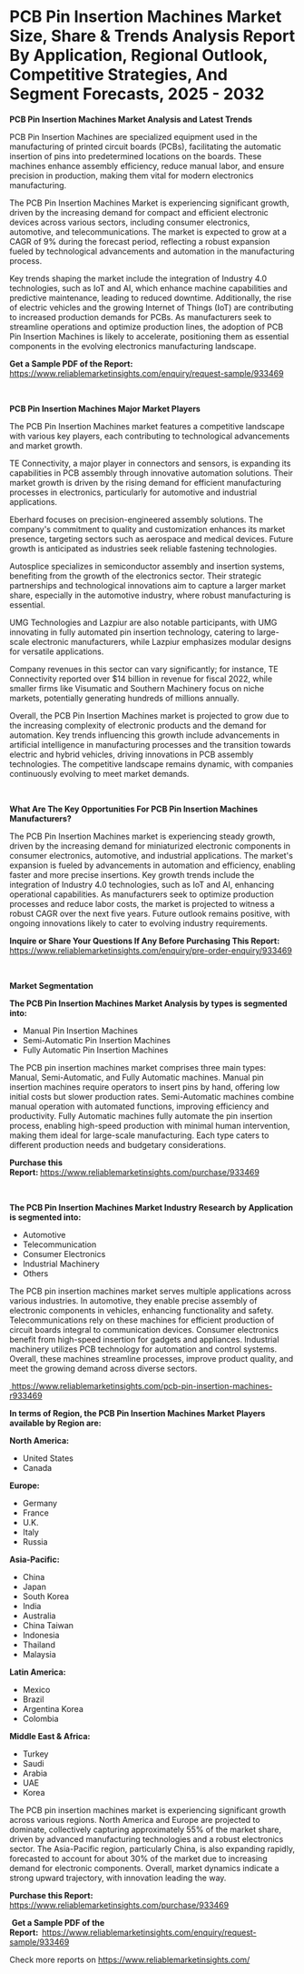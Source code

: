 <p><h1>PCB Pin Insertion Machines Market Size, Share & Trends Analysis Report By Application, Regional Outlook, Competitive Strategies, And Segment Forecasts, 2025 - 2032</h1></p><p><strong>PCB Pin Insertion Machines Market Analysis and Latest Trends</strong></p>
<p><p>PCB Pin Insertion Machines are specialized equipment used in the manufacturing of printed circuit boards (PCBs), facilitating the automatic insertion of pins into predetermined locations on the boards. These machines enhance assembly efficiency, reduce manual labor, and ensure precision in production, making them vital for modern electronics manufacturing. </p><p>The PCB Pin Insertion Machines Market is experiencing significant growth, driven by the increasing demand for compact and efficient electronic devices across various sectors, including consumer electronics, automotive, and telecommunications. The market is expected to grow at a CAGR of 9% during the forecast period, reflecting a robust expansion fueled by technological advancements and automation in the manufacturing process. </p><p>Key trends shaping the market include the integration of Industry 4.0 technologies, such as IoT and AI, which enhance machine capabilities and predictive maintenance, leading to reduced downtime. Additionally, the rise of electric vehicles and the growing Internet of Things (IoT) are contributing to increased production demands for PCBs. As manufacturers seek to streamline operations and optimize production lines, the adoption of PCB Pin Insertion Machines is likely to accelerate, positioning them as essential components in the evolving electronics manufacturing landscape.</p></p>
<p><strong>Get a Sample PDF of the Report:&nbsp;</strong> <a href="https://www.reliablemarketinsights.com/enquiry/request-sample/933469?utm_campaign=2481&utm_medium=2&utm_source=Github&utm_content=ia&utm_term=23022025&utm_id=pcb-pin-insertion-machines">https://www.reliablemarketinsights.com/enquiry/request-sample/933469</a></p>
<p>&nbsp;</p>
<p><strong>PCB Pin Insertion Machines Major Market Players</strong></p>
<p><p>The PCB Pin Insertion Machines market features a competitive landscape with various key players, each contributing to technological advancements and market growth.</p><p>TE Connectivity, a major player in connectors and sensors, is expanding its capabilities in PCB assembly through innovative automation solutions. Their market growth is driven by the rising demand for efficient manufacturing processes in electronics, particularly for automotive and industrial applications.</p><p>Eberhard focuses on precision-engineered assembly solutions. The company's commitment to quality and customization enhances its market presence, targeting sectors such as aerospace and medical devices. Future growth is anticipated as industries seek reliable fastening technologies.</p><p>Autosplice specializes in semiconductor assembly and insertion systems, benefiting from the growth of the electronics sector. Their strategic partnerships and technological innovations aim to capture a larger market share, especially in the automotive industry, where robust manufacturing is essential.</p><p>UMG Technologies and Lazpiur are also notable participants, with UMG innovating in fully automated pin insertion technology, catering to large-scale electronic manufacturers, while Lazpiur emphasizes modular designs for versatile applications. </p><p>Company revenues in this sector can vary significantly; for instance, TE Connectivity reported over $14 billion in revenue for fiscal 2022, while smaller firms like Visumatic and Southern Machinery focus on niche markets, potentially generating hundreds of millions annually.</p><p>Overall, the PCB Pin Insertion Machines market is projected to grow due to the increasing complexity of electronic products and the demand for automation. Key trends influencing this growth include advancements in artificial intelligence in manufacturing processes and the transition towards electric and hybrid vehicles, driving innovations in PCB assembly technologies. The competitive landscape remains dynamic, with companies continuously evolving to meet market demands.</p></p>
<p>&nbsp;</p>
<p><strong>What Are The Key Opportunities For PCB Pin Insertion Machines Manufacturers?</strong></p>
<p><p>The PCB Pin Insertion Machines market is experiencing steady growth, driven by the increasing demand for miniaturized electronic components in consumer electronics, automotive, and industrial applications. The market's expansion is fueled by advancements in automation and efficiency, enabling faster and more precise insertions. Key growth trends include the integration of Industry 4.0 technologies, such as IoT and AI, enhancing operational capabilities. As manufacturers seek to optimize production processes and reduce labor costs, the market is projected to witness a robust CAGR over the next five years. Future outlook remains positive, with ongoing innovations likely to cater to evolving industry requirements.</p></p>
<p><strong>Inquire or Share Your Questions If Any Before Purchasing This Report:</strong> <a href="https://www.reliablemarketinsights.com/enquiry/pre-order-enquiry/933469?utm_campaign=2481&utm_medium=2&utm_source=Github&utm_content=ia&utm_term=23022025&utm_id=pcb-pin-insertion-machines">https://www.reliablemarketinsights.com/enquiry/pre-order-enquiry/933469</a></p>
<p>&nbsp;</p>
<p><strong>Market Segmentation</strong></p>
<p><strong>The PCB Pin Insertion Machines Market Analysis by types is segmented into:</strong></p>
<p><ul><li>Manual Pin Insertion Machines</li><li>Semi-Automatic Pin Insertion Machines</li><li>Fully Automatic Pin Insertion Machines</li></ul></p>
<p><p>The PCB pin insertion machines market comprises three main types: Manual, Semi-Automatic, and Fully Automatic machines. Manual pin insertion machines require operators to insert pins by hand, offering low initial costs but slower production rates. Semi-Automatic machines combine manual operation with automated functions, improving efficiency and productivity. Fully Automatic machines fully automate the pin insertion process, enabling high-speed production with minimal human intervention, making them ideal for large-scale manufacturing. Each type caters to different production needs and budgetary considerations.</p></p>
<p><strong>Purchase this Report:&nbsp;</strong><a href="https://www.reliablemarketinsights.com/purchase/933469?utm_campaign=2481&utm_medium=2&utm_source=Github&utm_content=ia&utm_term=23022025&utm_id=pcb-pin-insertion-machines">https://www.reliablemarketinsights.com/purchase/933469</a></p>
<p>&nbsp;</p>
<p><strong>The PCB Pin Insertion Machines Market Industry Research by Application is segmented into:</strong></p>
<p><ul><li>Automotive</li><li>Telecommunication</li><li>Consumer Electronics</li><li>Industrial Machinery</li><li>Others</li></ul></p>
<p><p>The PCB pin insertion machines market serves multiple applications across various industries. In automotive, they enable precise assembly of electronic components in vehicles, enhancing functionality and safety. Telecommunications rely on these machines for efficient production of circuit boards integral to communication devices. Consumer electronics benefit from high-speed insertion for gadgets and appliances. Industrial machinery utilizes PCB technology for automation and control systems. Overall, these machines streamline processes, improve product quality, and meet the growing demand across diverse sectors.</p></p>
<p><a href="https://www.reliablemarketinsights.com/pcb-pin-insertion-machines-r933469?utm_campaign=2481&utm_medium=2&utm_source=Github&utm_content=ia&utm_term=23022025&utm_id=pcb-pin-insertion-machines">&nbsp;https://www.reliablemarketinsights.com/pcb-pin-insertion-machines-r933469</a></p>
<p><strong>In terms of Region, the PCB Pin Insertion Machines Market Players available by Region are:</strong></p>
<p>
    <p> <strong> North America: </strong>
        <ul>
            <li>United States</li>
            <li>Canada</li>
        </ul>
        </p> 
    <p> <strong> Europe: </strong>
        <ul>
            <li>Germany</li>
            <li>France</li>
            <li>U.K.</li>
            <li>Italy</li>
            <li>Russia</li>
        </ul>
        </p> 
    <p> <strong> Asia-Pacific: </strong>
        <ul>
            <li>China</li>
            <li>Japan</li>
            <li>South Korea</li>
            <li>India</li>
            <li>Australia</li>
            <li>China Taiwan</li>
            <li>Indonesia</li>
            <li>Thailand</li>
            <li>Malaysia</li>
        </ul>
        </p> 
    <p> <strong> Latin America: </strong>
        <ul>
            <li>Mexico</li>
            <li>Brazil</li>
            <li>Argentina Korea</li>
            <li>Colombia</li>
        </ul>
        </p> 
    <p> <strong> Middle East & Africa: </strong>
        <ul>
            <li>Turkey</li>
            <li>Saudi</li>
            <li>Arabia</li>
            <li>UAE</li>
            <li>Korea</li>
        </ul>
    </p>
    </p>
<p><p>The PCB pin insertion machines market is experiencing significant growth across various regions. North America and Europe are projected to dominate, collectively capturing approximately 55% of the market share, driven by advanced manufacturing technologies and a robust electronics sector. The Asia-Pacific region, particularly China, is also expanding rapidly, forecasted to account for about 30% of the market due to increasing demand for electronic components. Overall, market dynamics indicate a strong upward trajectory, with innovation leading the way.</p></p>
<p><strong>Purchase this Report: </strong><a href="https://www.reliablemarketinsights.com/purchase/933469?utm_campaign=2481&utm_medium=2&utm_source=Github&utm_content=ia&utm_term=23022025&utm_id=pcb-pin-insertion-machines">https://www.reliablemarketinsights.com/purchase/933469</a></p>
<p>&nbsp;<strong>Get a Sample PDF of the Report:&nbsp;&nbsp;</strong><a href="https://www.reliablemarketinsights.com/enquiry/request-sample/933469?utm_campaign=2481&utm_medium=2&utm_source=Github&utm_content=ia&utm_term=23022025&utm_id=pcb-pin-insertion-machines">https://www.reliablemarketinsights.com/enquiry/request-sample/933469</a></p>
<p><strong></strong></p>
<p>Check more reports on <a href="https://www.reliablemarketinsights.com/?utm_campaign=2481&utm_medium=2&utm_source=Github&utm_content=ia&utm_term=23022025&utm_id=pcb-pin-insertion-machines">https://www.reliablemarketinsights.com/</a></p>